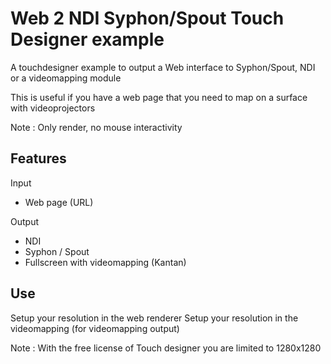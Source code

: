 # Web 2 NDI Syphon/Spout Touch Designer example

A touchdesigner example to output a Web interface to Syphon/Spout, NDI or a videomapping module

This is useful if you have a web page that you need to map on a surface with videoprojectors

Note : Only render, no mouse interactivity

## Features

Input
- Web page (URL)

Output
- NDI
- Syphon / Spout
- Fullscreen with videomapping (Kantan)

## Use

Setup your resolution in the web renderer
Setup your resolution in the videomapping (for videomapping output)

Note : With the free license of Touch designer you are limited to 1280x1280
